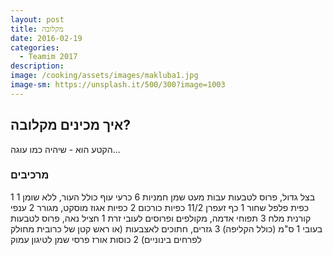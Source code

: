 ```yaml
---
layout: post
title: מקלובה
date: 2016-02-19
categories:
  - Teamim 2017
description: 
image: /cooking/assets/images/makluba1.jpg
image-sm: https://unsplash.it/500/300?image=1003
---
```

## איך מכינים מקלובה?

הקטע הוא - שיהיה כמו עוגה...

### מרכיבים
1 בצל גדול, פרוס לטבעות עבות
מעט שמן חמניות
6 כרעי עוף כולל העור, ללא שומן
1 כפית פלפל שחור
1 כף זעפרן
11/2 כפיות כורכום
2 כפיות אגוז מוסקט, מגורר
2 ענפי קורנית
מלח
3 תפוחי אדמה, מקולפים ופרוסים לעובי זרת
1 חציל נאה, פרוס לטבעות בעובי 1 ס&quot;מ (כולל הקליפה)
3 גזרים, חתוכים לאצבעות (או ראש קטן של כרובית מחולק לפרחים בינוניים)
2 כוסות אורז פרסי
שמן לטיגון עמוק
